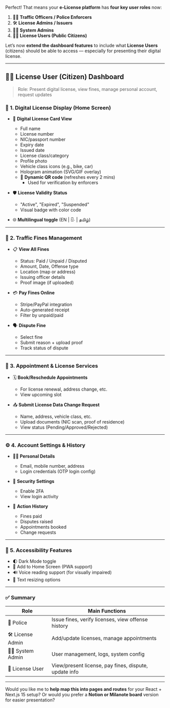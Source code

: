 Perfect! That means your **e-License platform** has **four key user roles** now:

1. 👮‍♂️ **Traffic Officers / Police Enforcers**  
2. 🛠️ **License Admins / Issuers**  
3. 🧑‍💼 **System Admins**  
4. 🧍‍♂️ **License Users (Public Citizens)**

Let’s now **extend the dashboard features** to include what **License Users** (citizens) should be able to access — especially for presenting their digital license.

---

## 🧍‍♂️ **License User (Citizen) Dashboard**

> Role: Present digital license, view fines, manage personal account, request updates

### 🎫 **1. Digital License Display (Home Screen)**

- 🪪 **Digital License Card View**
  - Full name
  - License number
  - NIC/passport number
  - Expiry date
  - Issued date
  - License class/category
  - Profile photo
  - Vehicle class icons (e.g., bike, car)
  - Hologram animation (SVG/GIF overlay)
  - 🔁 **Dynamic QR code** (refreshes every 2 mins)
    - Used for verification by enforcers

- 🛡️ **License Validity Status**
  - "Active", "Expired", "Suspended"
  - Visual badge with color code

- 🌐 **Multilingual toggle** (EN | සිං | தமிழ்)

---

### 🧾 **2. Traffic Fines Management**

- 📋 **View All Fines**
  - Status: Paid / Unpaid / Disputed
  - Amount, Date, Offense type
  - Location (map or address)
  - Issuing officer details
  - Proof image (if uploaded)

- 💳 **Pay Fines Online**
  - Stripe/PayPal integration
  - Auto-generated receipt
  - Filter by unpaid/paid

- 🗣️ **Dispute Fine**
  - Select fine
  - Submit reason + upload proof
  - Track status of dispute

---

### 🛂 **3. Appointment & License Services**

- 🗓️ **Book/Reschedule Appointments**
  - For license renewal, address change, etc.
  - View upcoming slot

- 📤 **Submit License Data Change Request**
  - Name, address, vehicle class, etc.
  - Upload documents (NIC scan, proof of residence)
  - View status (Pending/Approved/Rejected)

---

### ⚙️ **4. Account Settings & History**

- 🧑‍💼 **Personal Details**
  - Email, mobile number, address
  - Login credentials (OTP login config)

- 🔐 **Security Settings**
  - Enable 2FA
  - View login activity

- 🧾 **Action History**
  - Fines paid
  - Disputes raised
  - Appointments booked
  - Change requests

---

### 📱 **5. Accessibility Features**

- 🌓 Dark Mode toggle  
- 📲 Add to Home Screen (PWA support)  
- 🔊 Voice reading support (for visually impaired)  
- 🔎 Text resizing options

---

### ✅ Summary

| Role | Main Functions |
|------|----------------|
| 👮 Police | Issue fines, verify licenses, view offense history |
| 🛠️ License Admin | Add/update licenses, manage appointments |
| 🧑‍💼 System Admin | User management, logs, system config |
| 🧍 License User | View/present license, pay fines, dispute, update info |

---

Would you like me to **help map this into pages and routes** for your React + Next.js 15 setup? Or would you prefer a **Notion or Milanote board** version for easier presentation?